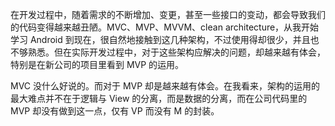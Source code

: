 在开发过程中，随着需求的不断增加、变更，甚至一些接口的变动，都会导致我们的代码变得越来越丑陋。MVC、MVP、MVVM、clean architecture，从我开始学习 Android 到现在，很自然地接触到这几种架构，不过使用得却很少，并且也不够熟悉。但在实际开发过程中，对于这些架构应解决的问题，却越来越有体会，特别是在新公司的项目里看到 MVP 的运用。

MVC 没什么好说的。而对于 MVP 却是越来越有体会。在我看来，架构的运用的最大难点并不在于逻辑与 View 的分离，而是数据的分离，而在公司代码里的 MVP 却没有做到这一点，仅有 VP 而没有 M 的封装。
